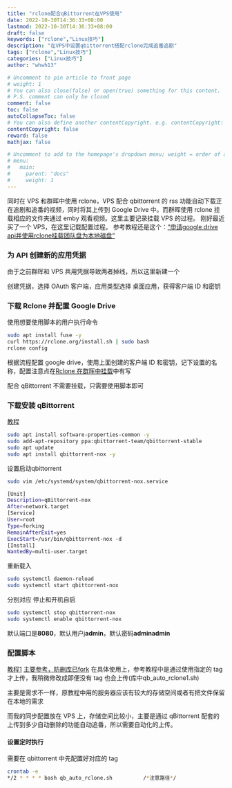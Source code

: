 ```yaml
---
title: "rclone配合qBittorrent在VPS使用"
date: 2022-10-30T14:36:33+08:00
lastmod: 2022-10-30T14:36:33+08:00
draft: false
keywords: ["rclone","Linux技巧"]
description: "在VPS中设置qbittorrent搭配rclone完成追番追剧"
tags: ["rclone","Linux技巧"]
categories: ["Linux技巧"]
author: "whwh13"

# Uncomment to pin article to front page
# weight: 1
# You can also close(false) or open(true) something for this content.
# P.S. comment can only be closed
comment: false
toc: false
autoCollapseToc: false
# You can also define another contentCopyright. e.g. contentCopyright: "This is another copyright."
contentCopyright: false
reward: false
mathjax: false

# Uncomment to add to the homepage's dropdown menu; weight = order of article
# menu:
#   main:
#     parent: "docs"
#     weight: 1
---
```

同时在 VPS 和群晖中使用 rclone，VPS 配合 qbittorrent 的 rss 功能自动下载正在追剧和追番的视频，同时将其上传到 Google Drive 中。而群晖使用 rclone 挂载相应的文件夹通过 emby 观看视频。这里主要记录挂载 VPS 的过程。
刚好最近买了一个 VPS，在这里记载配置过程。
参考教程还是这个：[“申请google drive api并使用rclone挂载团队盘为本地磁盘”](https://blog.csdn.net/diqiudq/article/details/126070602)
<!--more-->
### 为 API 创建新的应用凭据

由于之前群晖和 VPS 共用凭据导致两者掉线，所以这里新建一个

创建凭据，选择 OAuth 客户端，应用类型选择 桌面应用，获得客户端 ID 和密钥

### 下载 Rclone 并配置 Google Drive

使用想要使用脚本的用户执行命令

```sh
sudo apt install fuse -y
curl https://rclone.org/install.sh | sudo bash
rclone config
```

根据流程配置 google drive，使用上面创建的客户端 ID 和密钥，记下设置的名称，配置注意点在[Rclone 在群晖中挂载](https://blog.whwh13.tk/post/rclone_synology/)中有写

配合 qBittorrent 不需要挂载，只需要使用脚本即可

### 下载安装 qBittorrent

[教程](https://www.jianshu.com/p/c8e323ff1890)

```sh
sudo apt install software-properties-common -y
sudo add-apt-repository ppa:qbittorrent-team/qbittorrent-stable
sudo apt update
sudo apt install qbittorrent-nox -y
```

设置启动qbittorrent

```sh
sudo vim /etc/systemd/system/qbittorrent-nox.service
```

```sh
[Unit]
Description=qBittorrent-nox
After=network.target
[Service]
User=root
Type=forking
RemainAfterExit=yes
ExecStart=/usr/bin/qbittorrent-nox -d
[Install]
WantedBy=multi-user.target
```

重新载入

```sh
sudo systemctl daemon-reload
sudo systemctl start qbittorrent-nox
```

分别对应 停止和开机自启

```sh
sudo systemctl stop qbittorrent-nox
sudo systemctl enable qbittorrent-nox
```

默认端口是**8080**，默认用户j**admin**，默认密码**adminadmin**

### 配置脚本

[教程1](https://www.idcfq.com/632.html)
[主要参考，防删库已fork](https://github.com/whwh13/qb_rclone)
在具体使用上，参考教程中是通过使用指定的 tag 才上传，我稍微修改成即便没有 tag 也会上传(库中qb_auto_rclone1.sh)

主要是需求不一样，原教程中用的服务器应该有较大的存储空间或者有把文件保留在本地的需求

而我的同步配置放在 VPS 上，存储空间比较小，主要是通过 qBittorrent 配套的上传到多少自动删除的功能自动追番，所以需要自动化的上传。

#### 设置定时执行

需要在 qbittorrent 中先配置好对应的 tag

```sh
crontab -e
*/2 * * * * bash qb_auto_rclone.sh          /*注意路径*/
```
